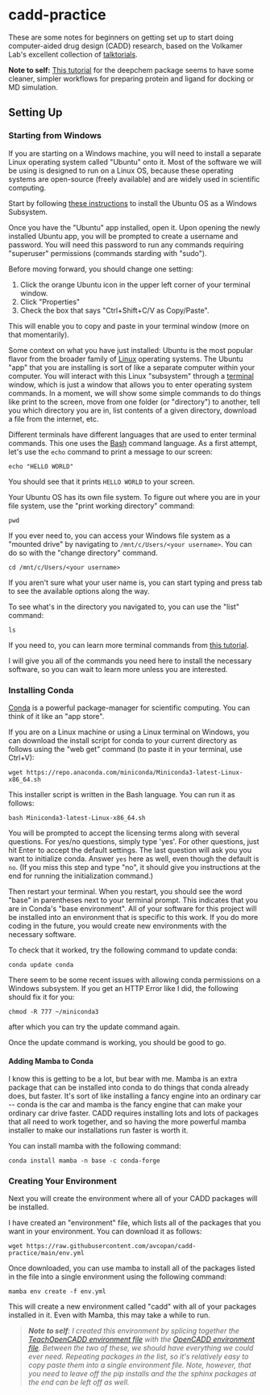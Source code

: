 # cadd-practice

These are some notes for beginners on getting set up to start doing computer-aided drug design (CADD) research, based on the Volkamer Lab's excellent collection of [talktorials](https://projects.volkamerlab.org/teachopencadd/talktorials.html).

**Note to self:** [This tutorial](https://github.com/deepchem/deepchem/blob/master/examples/tutorials/Modeling_Protein_Ligand_Interactions.ipynb) for the deepchem package seems to have some cleaner, simpler workflows for preparing protein and ligand for docking or MD simulation.

## Setting Up

### Starting from Windows

If you are starting on a Windows machine, you will need to install a separate Linux operating system called "Ubuntu" onto it.
Most of the software we will be using is designed to run on a Linux OS, because these operating systems are open-source (freely available) and are widely used in scientific computing.

Start by following [these instructions](https://www.howtogeek.com/249966/how-to-install-and-use-the-linux-bash-shell-on-windows-10/) to install the Ubuntu OS as a Windows Subsystem.

Once you have the "Ubuntu" app installed, open it.
Upon opening the newly installed Ubuntu app, you will be prompted to create a username and password. You will need this password to run any commands requiring "superuser" permissions (commands starding with "sudo").

Before moving forward, you should change one setting:
1. Click the orange Ubuntu icon in the upper left corner of your terminal window.
2. Click "Properties"
3. Check the box that says "Ctrl+Shift+C/V as Copy/Paste".

This will enable you to copy and paste in your terminal window (more on that momentarily).

Some context on what you have just installed:
Ubuntu is the most popular flavor from the broader family of [Linux](https://en.wikipedia.org/wiki/Linux) operating systems.
The Ubuntu "app" that you are installing is sort of like a separate computer within your computer.
You will interact with this Linux "subsystem" through a [terminal](https://en.wikipedia.org/wiki/Computer_terminal) window, which is just a window that allows you to enter operating system commands.
In a moment, we will show some simple commands to do things like print to the screen, move from one folder (or "directory") to another, tell you which directory you are in, list contents of a given directory, download a file from the internet, etc.

Different terminals have different languages that are used to enter terminal commands. This one uses the [Bash](https://en.wikipedia.org/wiki/Bash_(Unix_shell)) command language.
As a first attempt, let's use the `echo` command to print a message to our screen:
```
echo "HELLO WORLD"
```
You should see that it prints `HELLO WORLD` to your screen.

Your Ubuntu OS has its own file system. To figure out where you are in your file system, use the "print working directory" command:
```
pwd
```
If you ever need to, you can access your Windows file system as a "mounted drive" by navigating to `/mnt/c/Users/<your username>`.
You can do so with the "change directory" command.
```
cd /mnt/c/Users/<your username>
```
If you aren't sure what your user name is, you can start typing and press tab to see the available options along the way.

To see what's in the directory you navigated to, you can use the "list" command:
```
ls
```
If you need to, you can learn more terminal commands from [this tutorial](https://linuxjourney.com/lesson/the-shell).

I will give you all of the commands you need here to install the necessary software, so you can wait to learn more unless you are interested.


### Installing Conda

[Conda](https://en.wikipedia.org/wiki/Conda_(package_manager)) is a powerful package-manager for scientific computing.
You can think of it like an "app store".

If you are on a Linux machine or using a Linux terminal on Windows, you can download the install script for conda to your current directory as follows using the "web get" command (to paste it in your terminal, use Ctrl+V):
```
wget https://repo.anaconda.com/miniconda/Miniconda3-latest-Linux-x86_64.sh
```
This installer script is written in the Bash language.
You can run it as follows:
```
bash Miniconda3-latest-Linux-x86_64.sh
```
You will be prompted to accept the licensing terms along with several questions. For yes/no questions, simply type 'yes'. For other questions, just hit Enter to accept the default settings. The last question will ask you you want to initialize conda. Answer `yes` here as well, even though the default is `no`. (If you miss this step and type "no", it should give you instructions at the end for running the initialization command.)

Then restart your terminal.
When you restart, you should see the word "base" in parentheses next to your terminal prompt.
This indicates that you are in Conda's "base environment".
All of your software for this project will be installed into an environment that is specific to this work.
If you do more coding in the future, you would create new environments with the necessary software.

To check that it worked, try the following command to update conda:
```
conda update conda
```
There seem to be some recent issues with allowing conda permissions on a Windows subsystem.
If you get an HTTP Error like I did, the following should fix it for you:
```
chmod -R 777 ~/miniconda3
```
after which you can try the update command again.

Once the update command is working, you should be good to go.

#### Adding Mamba to Conda

I know this is getting to be a lot, but bear with me.
Mamba is an extra package that can be installed into conda to do things that conda already does, but faster.
It's sort of like installing a fancy engine into an ordinary car -- conda is the car and mamba is the fancy engine that can make your ordinary car drive faster.
CADD requires installing lots and lots of packages that all need to work together, and so having the more powerful mamba installer to make our installations run faster is worth it.

You can install mamba with the following command:
```
conda install mamba -n base -c conda-forge
```

### Creating Your Environment

Next you will create the environment where all of your CADD packages will be installed.

I have created an "environment" file, which lists all of the packages that you want in your environment. You can download it as follows:
```
wget https://raw.githubusercontent.com/avcopan/cadd-practice/main/env.yml
```
Once downloaded, you can use mamba to install all of the packages listed in the file into a single environment using the following command:
```
mamba env create -f env.yml
```
This will create a new environment called "cadd" with all of your packages installed in it.
Even with Mamba, this may take a while to run.

> ***Note to self**: I created this environment by splicing together the [TeachOpenCADD environment file](https://raw.githubusercontent.com/volkamerlab/teachopencadd/master/devtools/test_env.yml) with the [OpenCADD environment file](https://raw.githubusercontent.com/volkamerlab/opencadd/master/devtools/conda-envs/user_env.yaml). Between the two of these, we should have everything we could ever need. Repeating packages in the list, so it's relatively easy to copy paste them into a single environment file. Note, however, that you need to leave off the pip installs and the the sphinx packages at the end can be left off as well.*

